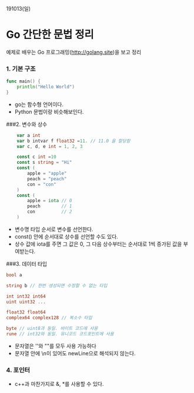 191013(일)

# Go 간단한 문법 정리

예제로 배우는 Go 프로그래밍(http://golang.site)을 보고 정리



### 1. 기본 구조

```go
func main() {
	println("Hello World")
}
```

- go는 함수형 언어이다.
- Python 문법이랑 비슷해보인다.





###2. 변수와 상수

```go
	var a int
	var b intvar f float32 =11. // 11.0 을 할당함
	var c, d, e int = 1, 2, 3

	const c int =10
	const s string = "Hi"
	const (
		apple = "apple"
		peach = "peach"
		con = "con"
	)
	const (
		apple = iota // 0
		peach        // 1
		con          // 2
	)
```

- 변수명 타입 순서로 변수를 선언한다.
- const() 안에 순서대로 상수를 선언할 수도 있다.
- 상수 값에 iota를 주면 그 값은 0, 그 다음 상수부터는 순서대로 1씩 증가된 값을 부여받는다.





###3. 데이터 타입

```go
bool a

string b // 한번 생성되면 수정할 수 없는 타입

int int32 int64
uint uint32 ...

float32 float64
complex64 complex128 // 복소수 타입

byte // uint8과 동일. 바이트 코드에 사용
rune // int32와 동일. 유니코드 코드포인트에 사용

```

- 문자열은 ''와 ""를 모두 사용 가능하다
- 문자열 안에 \n이 있어도 newLine으로 해석되지 않는다.





### 4. 포인터

- c++과 마찬가지로 &, *를 사용할 수 있다.
